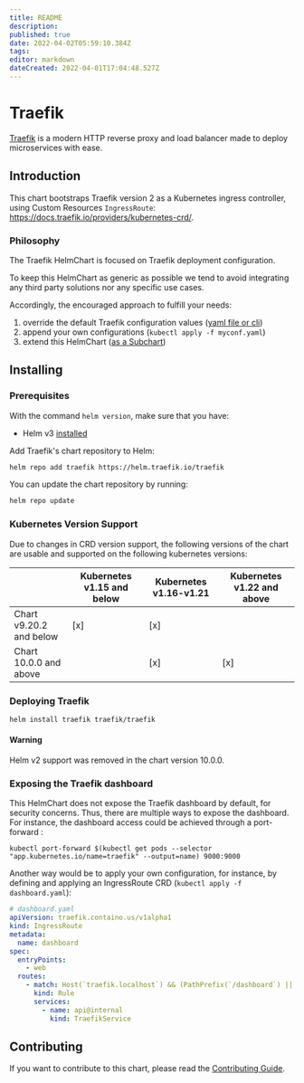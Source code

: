 ```yaml
---
title: README
description: 
published: true
date: 2022-04-02T05:59:10.384Z
tags: 
editor: markdown
dateCreated: 2022-04-01T17:04:48.527Z
---
```


# Traefik

[Traefik](https://traefik.io/) is a modern HTTP reverse proxy and load balancer made to deploy
microservices with ease.

## Introduction

This chart bootstraps Traefik version 2 as a Kubernetes ingress controller,
using Custom Resources `IngressRoute`: <https://docs.traefik.io/providers/kubernetes-crd/>.

### Philosophy

The Traefik HelmChart is focused on Traefik deployment configuration.

To keep this HelmChart as generic as possible we tend
to avoid integrating any third party solutions nor any specific use cases.

Accordingly, the encouraged approach to fulfill your needs:
1. override the default Traefik configuration values ([yaml file or cli](https://helm.sh/docs/chart_template_guide/values_files/))
2. append your own configurations (`kubectl apply -f myconf.yaml`)
3. extend this HelmChart ([as a Subchart](https://helm.sh/docs/chart_template_guide/subcharts_and_globals/))

## Installing

### Prerequisites

With the command `helm version`, make sure that you have:
- Helm v3 [installed](https://helm.sh/docs/using_helm/#installing-helm)

Add Traefik's chart repository to Helm:

```bash
helm repo add traefik https://helm.traefik.io/traefik
```

You can update the chart repository by running:

```bash
helm repo update
```

### Kubernetes Version Support

Due to changes in CRD version support, the following versions of the chart are usable and supported on the following kubernetes versions:

|                         |  Kubernetes v1.15 and below | Kubernetes v1.16-v1.21 | Kubernetes v1.22 and above |
|-------------------------|-----------------------------|------------------------|----------------------------|
| Chart v9.20.2 and below | [x]                         | [x]                    |                            |
| Chart 10.0.0 and above  |                             | [x]                    | [x]                        |

### Deploying Traefik

```bash
helm install traefik traefik/traefik
```

#### Warning

Helm v2 support was removed in the chart version 10.0.0.

### Exposing the Traefik dashboard

This HelmChart does not expose the Traefik dashboard by default, for security concerns.
Thus, there are multiple ways to expose the dashboard.
For instance, the dashboard access could be achieved through a port-forward :

```
kubectl port-forward $(kubectl get pods --selector "app.kubernetes.io/name=traefik" --output=name) 9000:9000
```

Another way would be to apply your own configuration, for instance,
by defining and applying an IngressRoute CRD (`kubectl apply -f dashboard.yaml`):

```yaml
# dashboard.yaml
apiVersion: traefik.containo.us/v1alpha1
kind: IngressRoute
metadata:
  name: dashboard
spec:
  entryPoints:
    - web
  routes:
    - match: Host(`traefik.localhost`) && (PathPrefix(`/dashboard`) || PathPrefix(`/api`))
      kind: Rule
      services:
        - name: api@internal
          kind: TraefikService
```

## Contributing

If you want to contribute to this chart, please read the [Contributing Guide](../CONTRIBUTING.md).
